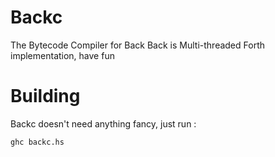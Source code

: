 # Backc
The Bytecode Compiler for Back
Back is Multi-threaded Forth implementation, have fun

# Building
Backc doesn't need anything fancy, just run :
```shell
ghc backc.hs
```
